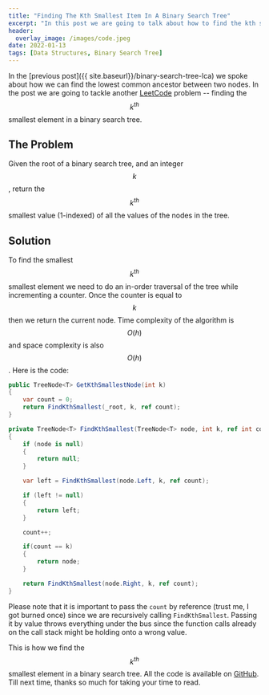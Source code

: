 ```yaml
---
title: "Finding The Kth Smallest Item In A Binary Search Tree"
excerpt: "In this post we are going to talk about how to find the kth smallest item in a binary search tree."
header:
  overlay_image: /images/code.jpeg
date: 2022-01-13
tags: [Data Structures, Binary Search Tree]
---
```


In the [previous post]({{ site.baseurl}}/binary-search-tree-lca) we spoke about how we can find the lowest common ancestor between two nodes. In the post we are going to tackle another [LeetCode](https://leetcode.com/problems/kth-smallest-element-in-a-bst/submissions/) problem -- finding the $$ k^{th} $$ smallest element in a binary search tree.

## The Problem

Given the root of a binary search tree, and an integer $$ k $$, return the $$ k^{th} $$ smallest value (1-indexed) of all the values of the nodes in the tree.

## Solution

To find the smallest $$ k^{th} $$ smallest element we need to do an in-order traversal of the tree while incrementing a counter. Once the counter is equal to $$ k $$ then we return the current node. Time complexity of the algorithm is $$ O(h) $$ and space complexity is also $$ O(h) $$. Here is the code:

```csharp
public TreeNode<T> GetKthSmallestNode(int k)
{
    var count = 0;
    return FindKthSmallest(_root, k, ref count);
}

private TreeNode<T> FindKthSmallest(TreeNode<T> node, int k, ref int count)
{
    if (node is null)
    {
        return null;
    }

    var left = FindKthSmallest(node.Left, k, ref count);

    if (left != null)
    {
        return left;
    }

    count++;

    if(count == k)
    {
        return node;
    }

    return FindKthSmallest(node.Right, k, ref count);
}
```

Please note that it is important to pass the `count` by reference (trust me, I got burned once) since we are recursively calling `FindKthSmallest`. Passing it by value throws everything under the bus since the function calls already on the call stack might be holding onto a wrong value.

This is how we find the $$ k^{th} $$ smallest element in a binary search tree. All the code is available on [GitHub](https://github.com/vince-nyanga/data-structures). Till next time, thanks so much for taking your time to read.
